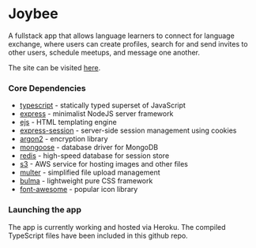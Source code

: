 # Joybee

A fullstack app that allows language learners to connect for language exchange, where users can create profiles, search for and send invites to other users, schedule meetups, and message one another.

The site can be visited [here].

### Core Dependencies

- [typescript] - statically typed superset of JavaScript
- [express] - minimalist NodeJS server framework
- [ejs] - HTML templating engine
- [express-session] - server-side session management using cookies
- [argon2] - encryption library
- [mongoose] - database driver for MongoDB
- [redis] - high-speed database for session store
- [s3] - AWS service for hosting images and other files
- [multer] - simplified file upload management
- [bulma] - lightweight pure CSS framework
- [font-awesome] - popular icon library


### Launching the app

The app is currently working and hosted via Heroku. The compiled TypeScript files have been included in this github repo.


[here]: https://joybee.herokuapp.com
[typescript]: https://www.typescriptlang.org
[express]: https://expressjs.com/
[ejs]: https://ejs.co/
[express-session]: https://www.npmjs.com/package/express-session
[argon2]: https://github.com/P-H-C/phc-winner-argon2
[mongoose]: https://mongoosejs.com/
[redis]: https://www.npmjs.com/package/ioredis
[s3]: https://aws.amazon.com/pm/serv-s3
[multer]: https://www.npmjs.com/package/multer
[bulma]: https://bulma.io
[font-awesome]: https://fontawesome.com

